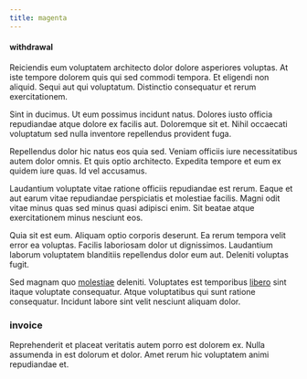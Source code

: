 ```yaml
---
title: magenta
---
```


#### withdrawal

Reiciendis eum voluptatem architecto dolor dolore asperiores voluptas. At iste tempore dolorem quis qui sed commodi tempora. Et eligendi non aliquid. Sequi aut qui voluptatum. Distinctio consequatur et rerum exercitationem.

Sint in ducimus. Ut eum possimus incidunt natus. Dolores iusto officia repudiandae atque dolore ex facilis aut. Doloremque sit et. Nihil occaecati voluptatum sed nulla inventore repellendus provident fuga.

Repellendus dolor hic natus eos quia sed. Veniam officiis iure necessitatibus autem dolor omnis. Et quis optio architecto. Expedita tempore et eum ex quidem iure quas. Id vel accusamus.

Laudantium voluptate vitae ratione officiis repudiandae est rerum. Eaque et aut earum vitae repudiandae perspiciatis et molestiae facilis. Magni odit vitae minus quas sed minus quasi adipisci enim. Sit beatae atque exercitationem minus nesciunt eos.

Quia sit est eum. Aliquam optio corporis deserunt. Ea rerum tempora velit error ea voluptas. Facilis laboriosam dolor ut dignissimos. Laudantium laborum voluptatem blanditiis repellendus dolor eum aut. Deleniti voluptas fugit.

Sed magnam quo [molestiae](/facere/temporibus/adipisci/credit_card_account.md) deleniti. Voluptates est temporibus [libero](/quas/profit_focused.md) sint itaque voluptate consequatur. Atque voluptatibus qui sunt ratione consequatur. Incidunt labore sint velit nesciunt aliquam dolor.

### invoice

Reprehenderit et placeat veritatis autem porro est dolorem ex. Nulla assumenda in est dolorum et dolor. Amet rerum hic voluptatem animi repudiandae et.
